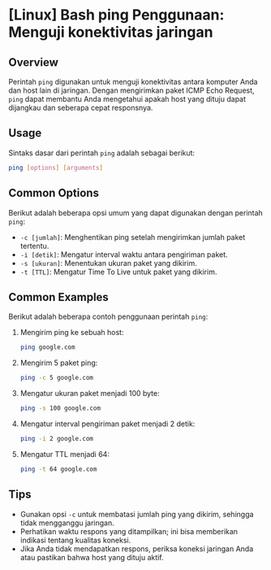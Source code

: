 # [Linux] Bash ping Penggunaan: Menguji konektivitas jaringan

## Overview
Perintah `ping` digunakan untuk menguji konektivitas antara komputer Anda dan host lain di jaringan. Dengan mengirimkan paket ICMP Echo Request, `ping` dapat membantu Anda mengetahui apakah host yang dituju dapat dijangkau dan seberapa cepat responsnya.

## Usage
Sintaks dasar dari perintah `ping` adalah sebagai berikut:

```bash
ping [options] [arguments]
```

## Common Options
Berikut adalah beberapa opsi umum yang dapat digunakan dengan perintah `ping`:

- `-c [jumlah]`: Menghentikan ping setelah mengirimkan jumlah paket tertentu.
- `-i [detik]`: Mengatur interval waktu antara pengiriman paket.
- `-s [ukuran]`: Menentukan ukuran paket yang dikirim.
- `-t [TTL]`: Mengatur Time To Live untuk paket yang dikirim.

## Common Examples
Berikut adalah beberapa contoh penggunaan perintah `ping`:

1. Mengirim ping ke sebuah host:
   ```bash
   ping google.com
   ```

2. Mengirim 5 paket ping:
   ```bash
   ping -c 5 google.com
   ```

3. Mengatur ukuran paket menjadi 100 byte:
   ```bash
   ping -s 100 google.com
   ```

4. Mengatur interval pengiriman paket menjadi 2 detik:
   ```bash
   ping -i 2 google.com
   ```

5. Mengatur TTL menjadi 64:
   ```bash
   ping -t 64 google.com
   ```

## Tips
- Gunakan opsi `-c` untuk membatasi jumlah ping yang dikirim, sehingga tidak mengganggu jaringan.
- Perhatikan waktu respons yang ditampilkan; ini bisa memberikan indikasi tentang kualitas koneksi.
- Jika Anda tidak mendapatkan respons, periksa koneksi jaringan Anda atau pastikan bahwa host yang dituju aktif.